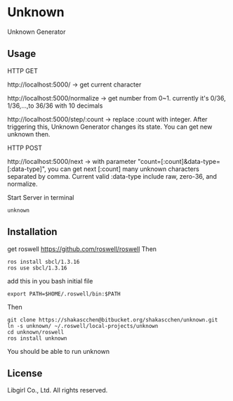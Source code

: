 # Unknown
Unknown Generator

## Usage
HTTP GET

http://localhost:5000/			-> get current character

http://localhost:5000/normalize     	-> get number from 0~1. currently it's 0/36, 1/36,...,to 36/36 with 10 decimals

http://localhost:5000/step/:count	-> replace :count with integer. After triggering this, Unknown Generator changes its state. You can get new unknown then.

HTTP POST

http://localhost:5000/next		-> with parameter "count=[:count]&data-type=[:data-type]", you can get next [:count] many unknown characters separated by comma. Current valid :data-type include raw, zero-36, and normalize. 

Start Server in terminal

    unknown

## Installation
get roswell https://github.com/roswell/roswell Then

    ros install sbcl/1.3.16
    ros use sbcl/1.3.16

add this in you bash initial file

    export PATH=$HOME/.roswell/bin:$PATH

Then

    git clone https://shakascchen@bitbucket.org/shakascchen/unknown.git
    ln -s unknown/ ~/.roswell/local-projects/unknown
    cd unknown/roswell
    ros install unknown

You should be able to run
    unknown 

## License
Libgirl	Co., Ltd. All rights reserved.
